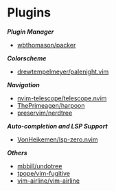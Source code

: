 # Plugins
***Plugin Manager***
- [wbthomason/packer](wbthomason/packer)

***Colorscheme***
- [drewtempelmeyer/palenight.vim](drewtempelmeyer/palenight.vim)

***Navigation***
- [nvim-telescope/telescope.nvim](nvim-telescope/telescope.nvim)
- [ThePrimeagen/harpoon](ThePrimeagen/harpoon)
- [preservim/nerdtree](preservim/nerdtree)

***Auto-completion and LSP Support***
- [VonHeikemen/lsp-zero.nvim](VonHeikemen/lsp-zero.nvim)

***Others***
- [mbbill/undotree](mbbill/undotree)
- [tpope/vim-fugitive](tpope/vim-fugitive)
- [vim-airline/vim-airline](vim-airline/vim-airline)
